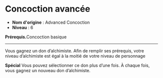 # Concoction avancée

 * **Nom d'origine** : Advanced Concoction
 * **Niveau** : 6


<p><strong>Prérequis.</strong>Concoction basique</p>
<hr>
<p>Vous gagnez un don d’alchimiste. Afin de remplir ses prérequis, votre niveau d’alchimiste est égal à la moitié de votre niveau de personnage</p>
<p><strong>Spécial</strong> Vous pouvez sélectionner ce don plus d’une fois. À chaque fois, vous gagnez un nouveau don d’alchimiste.</p>